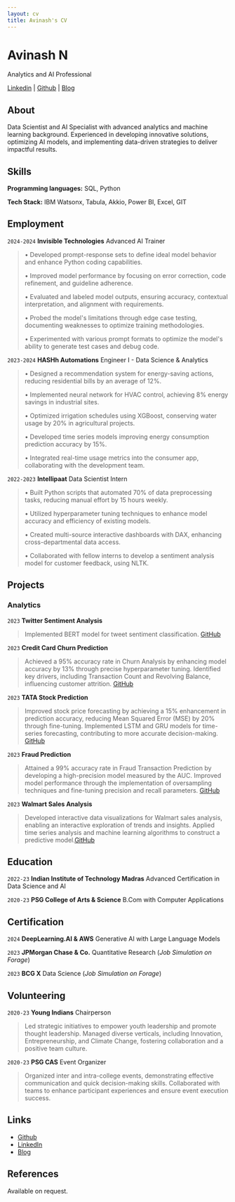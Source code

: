 ```yaml
---
layout: cv
title: Avinash's CV
---
```

# Avinash N
Analytics and AI Professional

<div id="webaddress">
<i class="fa fa-linkedin"></i> <a href="https://www.linkedin.com/in/avinashndatascientist/">Linkedin</a>
|
<i class="fa fa-github"></i> <a href="https://github.com/avinashndatascientist">Github</a>
|
<i class="fa fa-medium"></i> <a href="https://medium.com/@avinashndatascientist">Blog</a>
</div>


## About

Data Scientist and AI Specialist with advanced analytics and machine learning background. Experienced in developing innovative solutions, optimizing AI models, and implementing data-driven strategies to deliver impactful results.

## Skills

__Programming languages:__ SQL, Python 

__Tech Stack:__  IBM Watsonx, Tabula, Akkio, Power BI, Excel, GIT

## Employment
`2024-2024`
__Invisible Technologies__ Advanced AI Trainer
> • Developed prompt-response sets to define ideal model behavior and enhance Python coding capabilities.
>
> • Improved model performance by focusing on error correction, code refinement, and guideline adherence.
>
> • Evaluated and labeled model outputs, ensuring accuracy, contextual interpretation, and alignment with requirements.
>
> • Probed the model's limitations through edge case testing, documenting weaknesses to optimize training methodologies.
>
> • Experimented with various prompt formats to optimize the model's ability to generate test cases and debug code.


`2023-2024`
__HASHh Automations__ Engineer I - Data Science & Analytics
> • Designed a recommendation system for energy-saving actions, reducing residential bills by an average of 12%.
>
> • Implemented neural network for HVAC control, achieving 8% energy savings in industrial sites.
>
> • Optimized irrigation schedules using XGBoost, conserving water usage by 20% in agricultural projects.
>
> • Developed time series models improving energy consumption prediction accuracy by 15%.
>
> • Integrated real-time usage metrics into the consumer app, collaborating with the development team.


`2022-2023`
__Intellipaat__ Data Scientist Intern
> • Built Python scripts that automated 70% of data preprocessing tasks, reducing manual effort by 15 hours weekly.
>
> • Utilized hyperparameter tuning techniques to enhance model accuracy and efficiency of existing models.
>
> • Created multi-source interactive dashboards with DAX, enhancing cross-departmental data access.
>
> • Collaborated with fellow interns to develop a sentiment analysis model for customer feedback, using NLTK.

## Projects

### Analytics 

`2023`
__Twitter Sentiment Analysis__
> Implemented BERT model for tweet sentiment classification. [GitHub]([https://github.com/avinashndatascientist/Projects/tree/main/Sentimental%20analysis])

`2023`
__Credit Card Churn Prediction__
>Achieved a 95% accuracy rate in Churn Analysis by enhancing model accuracy by 13% through precise hyperparameter tuning. Identified key drivers, including Transaction Count and Revolving Balance, influencing customer attrition. [GitHub](https://github.com/avinashndatascientist/Projects/tree/main/Bank%20Customer%20Churn)

`2023`
__TATA Stock Prediction__
>Improved stock price forecasting by achieving a 15% enhancement in prediction accuracy, reducing Mean Squared Error (MSE) by 20% through fine-tuning. Implemented LSTM and GRU models for time-series forecasting, contributing to more accurate decision-making. [GitHub](https://github.com/avinashndatascientist/Projects/tree/main/Stock%20Price%20Prediction)

`2023`
__Fraud Prediction__
>Attained a 99% accuracy rate in Fraud Transaction Prediction by developing a high-precision model measured by the AUC. Improved model performance through the implementation of oversampling techniques and fine-tuning precision and recall parameters. [GitHub](https://github.com/avinashndatascientist/Projects/tree/main/Fraud%20Transaction%20Prediction)

`2023`
__Walmart Sales Analysis__
>Developed interactive data visualizations for Walmart sales analysis, enabling an interactive exploration of trends and insights. Applied time series analysis and machine learning algorithms to construct a predictive model.[GitHub](https://github.com/avinashndatascientist/Projects/tree/main/Walmart%20Sales%20Forecast)

## Education

`2022-23`
__Indian Institute of Technology Madras__ Advanced Certification in Data Science and AI

`2020-23`
__PSG College of Arts & Science__ B.Com with Computer Applications 


## Certification

`2024`
__DeepLearning.AI & AWS__ Generative AI with Large Language Models

`2023`
__JPMorgan Chase & Co.__ Quantitative Research (_Job Simulation on Forage_)

`2023`
__BCG X__ Data Science (_Job Simulation on Forage_)

## Volunteering
`2020-23`
__Young Indians__ Chairperson  
> Led strategic initiatives to empower youth leadership and promote thought leadership. Managed diverse verticals, including Innovation, Entrepreneurship, and Climate Change, fostering collaboration and a positive team culture.

`2020-23`
__PSG CAS__ Event Organizer  
> Organized inter and intra-college events, demonstrating effective communication and quick decision-making skills. Collaborated with teams to enhance participant experiences and ensure event execution success.


## Links

<!-- fa are fontawesome, ai are academicons -->
* <i class="fa fa-github"></i> <a href="https://github.com/avinashndatascientist">Github</a><br />
* <i class="fa fa-linkedin"></i> <a href="https://www.linkedin.com/in/avinashndatascientist/">LinkedIn</a>
* <i class="fa fa-medium"></i> <a href="https://medium.com/@avinashndatascientist">Blog</a>


## References

Available on request.

<!-- ### Footer

Last updated: May 2013 -->
